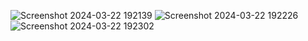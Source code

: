 ![Screenshot 2024-03-22 192139](https://github.com/yaswanth2020/Weather-Reporting-System-using-IoT/assets/140269349/d8ffe386-1877-4cff-958b-de08a3826e00)
![Screenshot 2024-03-22 192226](https://github.com/yaswanth2020/Weather-Reporting-System-using-IoT/assets/140269349/870d6240-3e28-455c-bea5-e65e28c3a21b)
![Screenshot 2024-03-22 192302](https://github.com/yaswanth2020/Weather-Reporting-System-using-IoT/assets/140269349/93f00c83-d29c-48a6-8942-fd4f04ead505)
